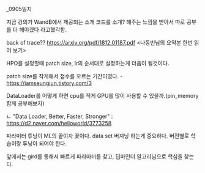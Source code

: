 
_0905일지 

지금 강의가 WandB에서 제공되는 소개 코드를 소개? 해주는 느낌을 받아서 따로 공부를 더 해야겠다 라고했각함.

back of trace?? https://arxiv.org/pdf/1812.01187.pdf <나동빈님의 요약본 한번 읽어 보기>

HPO를 설정할때  patch size, lr의 순서대로 설정하는게 더움이 될것이다. 

patch size를 작게해서 점수를 오르는 기간이였다. - https://iamseungjun.tistory.com/3

DataLoader를 어떻게 하면 cpu를 적게 GPU를 많이 사용할 수 있을까.(pin_memory 함께 공부해보자)

 ㄴ "Data Loader, Better, Faster, Stronger" : https://d2.naver.com/helloworld/3773258 

파라미터 튜닝이 ML의 끝이자 꽃이다.  data set 버져닝 하는게 중요하다. 버젼별로 학습이랑 튜닝이 되어야 한다. 

앞에서는 gird를 통해서 빠르게 파라마터를 찾고, 딥마인더 알고리님으로 핵심을 찾는다. 
